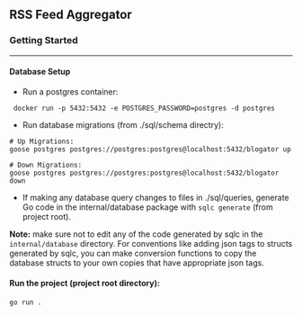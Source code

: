 ## RSS Feed Aggregator

### Getting Started

---

#### Database Setup

- Run a postgres container:
```
 docker run -p 5432:5432 -e POSTGRES_PASSWORD=postgres -d postgres
```
- Run database migrations (from ./sql/schema directry):
```
# Up Migrations: 
goose postgres postgres://postgres:postgres@localhost:5432/blogator up

# Down Migrations:
goose postgres postgres://postgres:postgres@localhost:5432/blogator down
```
- If making any database query changes to files in ./sql/queries, generate Go code in the internal/database package with ```sqlc generate``` (from project root).

**Note:** make sure not to edit any of the code generated by sqlc in the ```internal/database``` directory. For conventions like adding json tags to structs generated by sqlc, you can make conversion functions to copy the database structs to your own copies that have appropriate json tags.

#### Run the project (project root directory):
```
go run .
```
